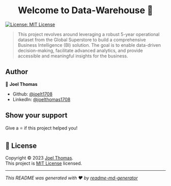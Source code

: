 <h1 align="center">Welcome to  Data-Warehouse 👋</h1>
<p>
  <a href="https://www.mit.edu/~amini/LICENSE.md" target="_blank">
    <img alt="License: MIT License" src="https://img.shields.io/badge/License-MIT License-yellow.svg" />
  </a>
</p>

> This project revolves around leveraging a robust 5-year operational dataset from the Global Superstore to build a comprehensive Business Intelligence (BI) solution. The goal is to enable data-driven decision-making, facilitate advanced analytics, and provide accessible and meaningful insights for the business.

## Author

👤 **Joel Thomas**

* Github: [@joelt1708](https://github.com/joelt1708)
* LinkedIn: [@joelthomas1708](https://linkedin.com/in/joelthomas1708)

## Show your support

Give a ⭐️ if this project helped you!

## 📝 License

Copyright © 2023 [Joel Thomas](https://github.com/joelt1708).<br />
This project is [MIT License](https://www.mit.edu/~amini/LICENSE.md) licensed.

***
_This README was generated with ❤️ by [readme-md-generator](https://github.com/kefranabg/readme-md-generator)_